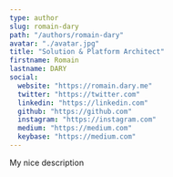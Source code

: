 ```yaml
---
type: author
slug: romain-dary
path: "/authors/romain-dary"
avatar: "./avatar.jpg"
title: "Solution & Platform Architect"
firstname: Romain
lastname: DARY
social:
  website: "https://romain.dary.me"
  twitter: "https://twitter.com"
  linkedin: "https://linkedin.com"
  github: "https://github.com"
  instagram: "https://instagram.com"
  medium: "https://medium.com"
  keybase: "https://medium.com"
---
```


My nice description
